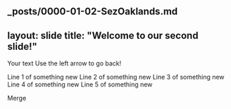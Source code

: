 _posts/0000-01-02-SezOaklands.md
---
layout: slide
title: "Welcome to our second slide!"
---
Your text
Use the left arrow to go back!

Line 1 of something new
Line 2 of something new
Line 3 of something new
Line 4 of something new
Line 5 of something new

Merge
